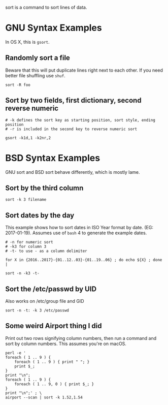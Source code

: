sort is a command to sort lines of data.

# GNU Syntax Examples

In OS X, this is `gsort`.

## Randomly sort a file

Beware that this will put duplicate lines right next to each other. If you need better file shuffling use `shuf`.

```
sort -R foo
```

## Sort by two fields, first dictionary, second reverse numeric

```
# -k defines the sort key as starting position, sort style, ending position
# -r is included in the second key to reverse numeric sort

gsort -k1d,1 -k2nr,2
```

# BSD Syntax Examples

GNU sort and BSD sort behave differently, which is mostly lame.

## Sort by the third column

```
sort -k 3 filename
```

## Sort dates by the day

This example shows how to sort dates in ISO Year format by date. (EG: 2017-01-19). Assumes use of `bash` 4 to generate the example dates.

```
# -n for numeric sort
# -k3 for column 3
# -t- to use - as a column delimiter

for X in {2016..2017}-{01..12..03}-{01..19..06} ; do echo ${X} ; done |

sort -n -k3 -t-
```

## Sort the /etc/passwd by UID

Also works on /etc/group file and GID

```
sort -n -t: -k 3 /etc/passwd
```

## Some weird Airport thing I did

Print out two rows signifying column numbers, then run a command and sort by column numbers. This assumes you're on macOS.

```
perl -e '
foreach ( 1 .. 9 ) {
    foreach ( 1 .. 9 ) { print " "; }
    print $_;
}
print "\n";
foreach ( 1 .. 9 ) {
    foreach ( 1 .. 9, 0 ) { print $_; }
}
print "\n";' ; \
airport --scan | sort -k 1.52,1.54
```
